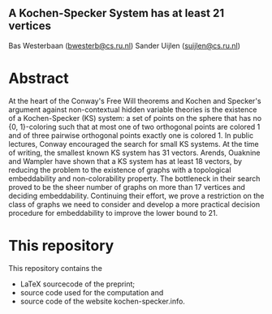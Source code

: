A Kochen-Specker System has at least 21 vertices
------------------------------------------------

Bas Westerbaan (bwesterb@cs.ru.nl)
Sander Uijlen (suijlen@cs.ru.nl)

Abstract
========
At the heart of the Conway's Free Will theorems and Kochen and
Specker's argument against non-contextual hidden variable theories
is the existence of a Kochen-Specker (KS) system: a set of points
on the sphere that has no {0, 1}-coloring such that at most one of
two orthogonal points are colored 1 and of three pairwise orthogonal
points exactly one is colored 1. In public lectures, Conway
encouraged the search for small KS systems. At the time of writing,
the smallest known KS system has 31 vectors.  Arends, Ouaknine and
Wampler have shown that a KS system has at least 18 vectors, by
reducing the problem to the existence of graphs with a topological
embeddability and non-colorability property. The bottleneck in their
search proved to be the sheer number of graphs on more than 17
vertices and deciding embeddability.  Continuing their effort, we
prove a restriction on the class of graphs we need to consider and
develop a more practical decision procedure for embeddability to
improve the lower bound to 21.

This repository
===============

This repository contains the

 * LaTeX sourcecode of the preprint;
 * source code used for the computation and
 * source code of the website kochen-specker.info.
